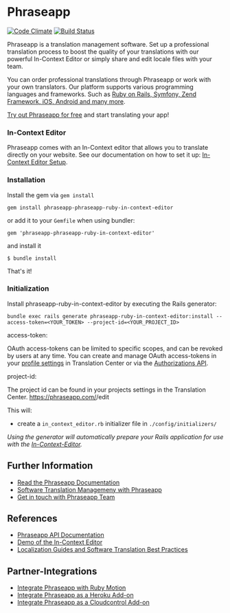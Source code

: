 # Phraseapp #
[![Code Climate](https://codeclimate.com/github/phrase/phraseapp-ruby-in-context-editor.png)](https://codeclimate.com/github/phrase/phraseapp-ruby-in-context-editor)
[![Build Status](https://secure.travis-ci.org/phrase/phraseapp-ruby-in-context-editor.png)](http://travis-ci.org/phrase/phraseapp-ruby-in-context-editor)

Phraseapp is a translation management software. Set up a professional translation process to boost the quality of your translations with our powerful In-Context Editor or simply share and edit locale files with your team.

You can order professional translations through Phraseapp or work with your own translators. Our platform supports various programming languages and frameworks. Such as [Ruby on Rails, Symfony, Zend Framework, iOS, Android and many more](https://phraseapp.com/docs/general/supported-platforms).

[Try out Phraseapp for free](https://phraseapp.com/features) and start translating your app!

### In-Context Editor ###
Phraseapp comes with an In-Context editor that allows you to translate directly on your website. See our documentation on how to set it up: [In-Context Editor Setup](http://docs.phraseapp.com/guides/in-context-editor/).

### Installation

Install the gem via `gem install`

	gem install phraseapp-phraseapp-ruby-in-context-editor
	
or add it to your `Gemfile` when using bundler:

	gem 'phraseapp-phraseapp-ruby-in-context-editor'

and install it	

	$ bundle install
	
That's it!

### Initialization

Install phraseapp-ruby-in-context-editor by executing the Rails generator:

	bundle exec rails generate phraseapp-ruby-in-context-editor:install --access-token=<YOUR_TOKEN> --project-id=<YOUR_PROJECT_ID>

  access-token:

  OAuth access-tokens can be limited to specific scopes, and can be revoked by users at any time. You can create and manage OAuth access-tokens in your [profile settings](https://phraseapp.com/me/oauth_access_tokens) in Translation Center or via the [Authorizations API](http://docs.phraseapp.com/api/v2/authorizations).

  project-id:

  The project id can be found in your projects settings in the Translation Center. 
  https://phraseapp.com/<YOUR-PROJECT-NAME>/edit
	
This will:

* create a `in_context_editor.rb` initializer file in `./config/initializers/`

*Using the generator will automatically prepare your Rails application for use with the [In-Context-Editor](https://phraseapp.com/features).*

## Further Information
* [Read the Phraseapp Documentation](http://docs.phraseapp.com/)
* [Software Translation Managemeny with Phraseapp](https://phraseapp.com/features)
* [Get in touch with Phraseapp Team](https://phraseapp.com/contact)

## References
* [Phraseapp API Documentation](http://docs.phraseapp.com/api/v2/)
* [Demo of the In-Context Editor](http://demo.phraseapp.com)
* [Localization Guides and Software Translation Best Practices](http://localize-software.phraseapp.com/)

## Partner-Integrations
* [Integrate Phraseapp with Ruby Motion](https://github.com/phrase/motion-phrase)
* [Integrate Phraseapp as a Heroku Add-on](https://addons.heroku.com/phrase)
* [Integrate Phraseapp as a Cloudcontrol Add-on](https://phraseapp.com/docs/cloudcontrol/introduction)
